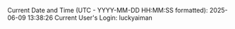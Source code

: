 Current Date and Time (UTC - YYYY-MM-DD HH:MM:SS formatted): 2025-06-09 13:38:26
Current User's Login: luckyaiman
